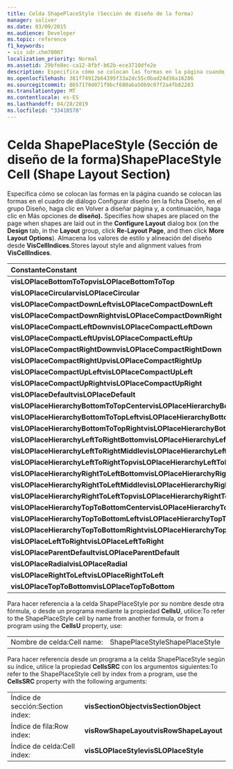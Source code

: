 ```yaml
---
title: Celda ShapePlaceStyle (Sección de diseño de la forma)
manager: soliver
ms.date: 03/09/2015
ms.audience: Developer
ms.topic: reference
f1_keywords:
- vis_sdr.chm70007
localization_priority: Normal
ms.assetid: 29bfe8ec-ca12-8fbf-b62b-ece3710dfe2e
description: Especifica cómo se colocan las formas en la página cuando se colocan las formas en el cuadro de diálogo Configurar diseño (en la ficha Diseño, en el grupo Diseño, haga clic en Re-Layout Página y, a continuación, haga clic en Más opciones de diseño). Almacena los valores de estilo de diseño y alineación de VisCellIndices .
ms.openlocfilehash: 381f74912b64395f33a2dc55c0bad24d36a16286
ms.sourcegitcommit: 8657170d071f9bcf680aba50b9c07f2a4fb82283
ms.translationtype: MT
ms.contentlocale: es-ES
ms.lasthandoff: 04/28/2019
ms.locfileid: "33418578"
---
```

# <a name="shapeplacestyle-cell-shape-layout-section"></a><span data-ttu-id="64978-104">Celda ShapePlaceStyle (Sección de diseño de la forma)</span><span class="sxs-lookup"><span data-stu-id="64978-104">ShapePlaceStyle Cell (Shape Layout Section)</span></span>

<span data-ttu-id="64978-105">Especifica cómo se colocan las formas en la  página cuando se colocan  las formas en el cuadro de diálogo Configurar diseño (en la ficha Diseño, en el grupo Diseño, haga clic en Volver a diseñar página y, a continuación, haga clic en Más opciones de **diseño).** </span><span class="sxs-lookup"><span data-stu-id="64978-105">Specifies how shapes are placed on the page when shapes are laid out in the **Configure Layout** dialog box (on the **Design** tab, in the **Layout** group, click **Re-Layout Page**, and then click **More Layout Options**).</span></span> <span data-ttu-id="64978-106">Almacena los valores de estilo y alineación del diseño desde **VisCellIndices**.</span><span class="sxs-lookup"><span data-stu-id="64978-106">Stores layout style and alignment values from **VisCellIndices**.</span></span> 
  
|<span data-ttu-id="64978-107">**Constante**</span><span class="sxs-lookup"><span data-stu-id="64978-107">**Constant**</span></span>|<span data-ttu-id="64978-108">**Valor**</span><span class="sxs-lookup"><span data-stu-id="64978-108">**Value**</span></span>|
|:-----|:-----|
|<span data-ttu-id="64978-109">**visLOPlaceBottomToTop**</span><span class="sxs-lookup"><span data-stu-id="64978-109">**visLOPlaceBottomToTop**</span></span> <br/> |<span data-ttu-id="64978-110">4 </span><span class="sxs-lookup"><span data-stu-id="64978-110">4</span></span>  <br/> |
|<span data-ttu-id="64978-111">**visLOPlaceCircular**</span><span class="sxs-lookup"><span data-stu-id="64978-111">**visLOPlaceCircular**</span></span> <br/> |<span data-ttu-id="64978-112">6 </span><span class="sxs-lookup"><span data-stu-id="64978-112">6</span></span>  <br/> |
|<span data-ttu-id="64978-113">**visLOPlaceCompactDownLeft**</span><span class="sxs-lookup"><span data-stu-id="64978-113">**visLOPlaceCompactDownLeft**</span></span> <br/> |<span data-ttu-id="64978-114">14 </span><span class="sxs-lookup"><span data-stu-id="64978-114">14</span></span>  <br/> |
|<span data-ttu-id="64978-115">**visLOPlaceCompactDownRight**</span><span class="sxs-lookup"><span data-stu-id="64978-115">**visLOPlaceCompactDownRight**</span></span> <br/> |<span data-ttu-id="64978-116">7 </span><span class="sxs-lookup"><span data-stu-id="64978-116">7</span></span>  <br/> |
|<span data-ttu-id="64978-117">**visLOPlaceCompactLeftDown**</span><span class="sxs-lookup"><span data-stu-id="64978-117">**visLOPlaceCompactLeftDown**</span></span> <br/> |<span data-ttu-id="64978-118">13 </span><span class="sxs-lookup"><span data-stu-id="64978-118">13</span></span>  <br/> |
|<span data-ttu-id="64978-119">**visLOPlaceCompactLeftUp**</span><span class="sxs-lookup"><span data-stu-id="64978-119">**visLOPlaceCompactLeftUp**</span></span> <br/> |<span data-ttu-id="64978-120">12 </span><span class="sxs-lookup"><span data-stu-id="64978-120">12</span></span>  <br/> |
|<span data-ttu-id="64978-121">**visLOPlaceCompactRightDown**</span><span class="sxs-lookup"><span data-stu-id="64978-121">**visLOPlaceCompactRightDown**</span></span> <br/> |<span data-ttu-id="64978-122">8 </span><span class="sxs-lookup"><span data-stu-id="64978-122">8</span></span>  <br/> |
|<span data-ttu-id="64978-123">**visLOPlaceCompactRightUp**</span><span class="sxs-lookup"><span data-stu-id="64978-123">**visLOPlaceCompactRightUp**</span></span> <br/> |<span data-ttu-id="64978-124">9 </span><span class="sxs-lookup"><span data-stu-id="64978-124">9</span></span>  <br/> |
|<span data-ttu-id="64978-125">**visLOPlaceCompactUpLeft**</span><span class="sxs-lookup"><span data-stu-id="64978-125">**visLOPlaceCompactUpLeft**</span></span> <br/> |<span data-ttu-id="64978-126">11</span><span class="sxs-lookup"><span data-stu-id="64978-126">11</span></span>  <br/> |
|<span data-ttu-id="64978-127">**visLOPlaceCompactUpRight**</span><span class="sxs-lookup"><span data-stu-id="64978-127">**visLOPlaceCompactUpRight**</span></span> <br/> |<span data-ttu-id="64978-128">10  </span><span class="sxs-lookup"><span data-stu-id="64978-128">10</span></span>  <br/> |
|<span data-ttu-id="64978-129">**visLOPlaceDefault**</span><span class="sxs-lookup"><span data-stu-id="64978-129">**visLOPlaceDefault**</span></span> <br/> |<span data-ttu-id="64978-130">0</span><span class="sxs-lookup"><span data-stu-id="64978-130">0</span></span>  <br/> |
|<span data-ttu-id="64978-131">**visLOPlaceHierarchyBottomToTopCenter**</span><span class="sxs-lookup"><span data-stu-id="64978-131">**visLOPlaceHierarchyBottomToTopCenter**</span></span> <br/> |<span data-ttu-id="64978-132">20</span><span class="sxs-lookup"><span data-stu-id="64978-132">20</span></span>  <br/> |
|<span data-ttu-id="64978-133">**visLOPlaceHierarchyBottomToTopLeft**</span><span class="sxs-lookup"><span data-stu-id="64978-133">**visLOPlaceHierarchyBottomToTopLeft**</span></span> <br/> |<span data-ttu-id="64978-134">19</span><span class="sxs-lookup"><span data-stu-id="64978-134">19</span></span>  <br/> |
|<span data-ttu-id="64978-135">**visLOPlaceHierarchyBottomToTopRight**</span><span class="sxs-lookup"><span data-stu-id="64978-135">**visLOPlaceHierarchyBottomToTopRight**</span></span> <br/> |<span data-ttu-id="64978-136"> 21</span><span class="sxs-lookup"><span data-stu-id="64978-136">21</span></span>  <br/> |
|<span data-ttu-id="64978-137">**visLOPlaceHierarchyLeftToRightBottom**</span><span class="sxs-lookup"><span data-stu-id="64978-137">**visLOPlaceHierarchyLeftToRightBottom**</span></span> <br/> |<span data-ttu-id="64978-138">24</span><span class="sxs-lookup"><span data-stu-id="64978-138">24</span></span>  <br/> |
|<span data-ttu-id="64978-139">**visLOPlaceHierarchyLeftToRightMiddle**</span><span class="sxs-lookup"><span data-stu-id="64978-139">**visLOPlaceHierarchyLeftToRightMiddle**</span></span> <br/> |<span data-ttu-id="64978-140">23</span><span class="sxs-lookup"><span data-stu-id="64978-140">23</span></span>  <br/> |
|<span data-ttu-id="64978-141">**visLOPlaceHierarchyLeftToRightTop**</span><span class="sxs-lookup"><span data-stu-id="64978-141">**visLOPlaceHierarchyLeftToRightTop**</span></span> <br/> |<span data-ttu-id="64978-142">22</span><span class="sxs-lookup"><span data-stu-id="64978-142">22</span></span>  <br/> |
|<span data-ttu-id="64978-143">**visLOPlaceHierarchyRightToLeftBottom**</span><span class="sxs-lookup"><span data-stu-id="64978-143">**visLOPlaceHierarchyRightToLeftBottom**</span></span> <br/> |<span data-ttu-id="64978-144">27</span><span class="sxs-lookup"><span data-stu-id="64978-144">27</span></span>  <br/> |
|<span data-ttu-id="64978-145">**visLOPlaceHierarchyRightToLeftMiddle**</span><span class="sxs-lookup"><span data-stu-id="64978-145">**visLOPlaceHierarchyRightToLeftMiddle**</span></span> <br/> |<span data-ttu-id="64978-146">26</span><span class="sxs-lookup"><span data-stu-id="64978-146">26</span></span>  <br/> |
|<span data-ttu-id="64978-147">**visLOPlaceHierarchyRightToLeftTop**</span><span class="sxs-lookup"><span data-stu-id="64978-147">**visLOPlaceHierarchyRightToLeftTop**</span></span> <br/> |<span data-ttu-id="64978-148">25</span><span class="sxs-lookup"><span data-stu-id="64978-148">25</span></span>  <br/> |
|<span data-ttu-id="64978-149">**visLOPlaceHierarchyTopToBottomCenter**</span><span class="sxs-lookup"><span data-stu-id="64978-149">**visLOPlaceHierarchyTopToBottomCenter**</span></span> <br/> |<span data-ttu-id="64978-150">17 </span><span class="sxs-lookup"><span data-stu-id="64978-150">17</span></span>  <br/> |
|<span data-ttu-id="64978-151">**visLOPlaceHierarchyTopToBottomLeft**</span><span class="sxs-lookup"><span data-stu-id="64978-151">**visLOPlaceHierarchyTopToBottomLeft**</span></span> <br/> |<span data-ttu-id="64978-152">16 </span><span class="sxs-lookup"><span data-stu-id="64978-152">16</span></span>  <br/> |
|<span data-ttu-id="64978-153">**visLOPlaceHierarchyTopToBottomRight**</span><span class="sxs-lookup"><span data-stu-id="64978-153">**visLOPlaceHierarchyTopToBottomRight**</span></span> <br/> |<span data-ttu-id="64978-154">18 </span><span class="sxs-lookup"><span data-stu-id="64978-154">18</span></span>  <br/> |
|<span data-ttu-id="64978-155">**visLOPlaceLeftToRight**</span><span class="sxs-lookup"><span data-stu-id="64978-155">**visLOPlaceLeftToRight**</span></span> <br/> |<span data-ttu-id="64978-156">2 </span><span class="sxs-lookup"><span data-stu-id="64978-156">2</span></span>  <br/> |
|<span data-ttu-id="64978-157">**visLOPlaceParentDefault**</span><span class="sxs-lookup"><span data-stu-id="64978-157">**visLOPlaceParentDefault**</span></span> <br/> |<span data-ttu-id="64978-158">15 </span><span class="sxs-lookup"><span data-stu-id="64978-158">15</span></span>  <br/> |
|<span data-ttu-id="64978-159">**visLOPlaceRadial**</span><span class="sxs-lookup"><span data-stu-id="64978-159">**visLOPlaceRadial**</span></span> <br/> |<span data-ttu-id="64978-160">3 </span><span class="sxs-lookup"><span data-stu-id="64978-160">3</span></span>  <br/> |
|<span data-ttu-id="64978-161">**visLOPlaceRightToLeft**</span><span class="sxs-lookup"><span data-stu-id="64978-161">**visLOPlaceRightToLeft**</span></span> <br/> |<span data-ttu-id="64978-162">5 </span><span class="sxs-lookup"><span data-stu-id="64978-162">5</span></span>  <br/> |
|<span data-ttu-id="64978-163">**visLOPlaceTopToBottom**</span><span class="sxs-lookup"><span data-stu-id="64978-163">**visLOPlaceTopToBottom**</span></span> <br/> |<span data-ttu-id="64978-164">1 </span><span class="sxs-lookup"><span data-stu-id="64978-164">1</span></span>  <br/> |
   
<span data-ttu-id="64978-165">Para hacer referencia a la celda ShapePlaceStyle por su nombre desde otra fórmula, o desde un programa mediante la propiedad **CellsU**, utilice:</span><span class="sxs-lookup"><span data-stu-id="64978-165">To refer to the ShapePlaceStyle cell by name from another formula, or from a program using the **CellsU** property, use:</span></span> 
  
|||
|:-----|:-----|
|<span data-ttu-id="64978-166">Nombre de celda:</span><span class="sxs-lookup"><span data-stu-id="64978-166">Cell name:</span></span>  <br/> |<span data-ttu-id="64978-167">ShapePlaceStyle</span><span class="sxs-lookup"><span data-stu-id="64978-167">ShapePlaceStyle</span></span>  <br/> |
   
<span data-ttu-id="64978-168">Para hacer referencia desde un programa a la celda ShapePlaceStyle según su índice, utilice la propiedad **CellsSRC** con los argumentos siguientes:</span><span class="sxs-lookup"><span data-stu-id="64978-168">To refer to the ShapePlaceStyle cell by index from a program, use the **CellsSRC** property with the following arguments:</span></span> 
  
|||
|:-----|:-----|
|<span data-ttu-id="64978-169">Índice de sección:</span><span class="sxs-lookup"><span data-stu-id="64978-169">Section index:</span></span>  <br/> |<span data-ttu-id="64978-170">**visSectionObject**</span><span class="sxs-lookup"><span data-stu-id="64978-170">**visSectionObject**</span></span> <br/> |
|<span data-ttu-id="64978-171">Índice de fila:</span><span class="sxs-lookup"><span data-stu-id="64978-171">Row index:</span></span>  <br/> |<span data-ttu-id="64978-172">**visRowShapeLayout**</span><span class="sxs-lookup"><span data-stu-id="64978-172">**visRowShapeLayout**</span></span> <br/> |
|<span data-ttu-id="64978-173">Índice de celda:</span><span class="sxs-lookup"><span data-stu-id="64978-173">Cell index:</span></span>  <br/> |<span data-ttu-id="64978-174">**visSLOPlaceStyle**</span><span class="sxs-lookup"><span data-stu-id="64978-174">**visSLOPlaceStyle**</span></span> <br/> |
   

